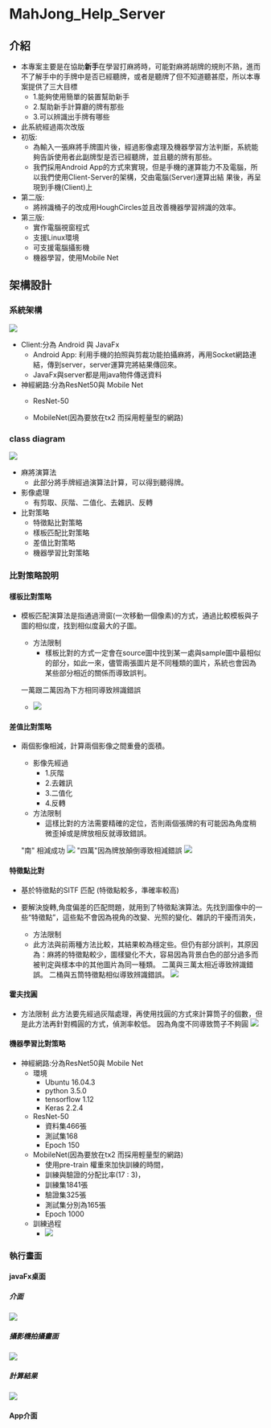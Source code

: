 # MahJong_Help_Server

## 介紹


- 本專案主要是在協助**新手**在學習打麻將時，可能對麻將胡牌的規則不熟，進而不了解手中的手牌中是否已經聽牌，或者是聽牌了但不知道聽甚麼，所以本專案提供了三大目標
    - 1.能夠使用簡單的裝置幫助新手
    - 2.幫助新手計算廳的牌有那些
    - 3.可以辨識出手牌有哪些
- 此系統經過兩次改版
- 初版:
    - 為輸入一張麻將手牌圖片後，經過影像處理及機器學習方法判斷，系統能夠告訴使用者此副牌型是否已經聽牌，並且聽的牌有那些。
    - 我們採用Android App的方式來實現，但是手機的運算能力不及電腦，所以我們使用Client-Server的架構，交由電腦(Server)運算出結 果後，再呈現到手機(Client)上
- 第二版:
    - 將辨識桶子的改成用HoughCircles並且改善機器學習辨識的效率。
- 第三版:
    - 實作電腦視窗程式
    - 支援Linux環境
    - 可支援電腦攝影機
    - 機器學習，使用Mobile Net
## 架構設計

### 系統架構
![](https://i.imgur.com/sTZ8vCP.png)
- Client:分為 Android 與 JavaFx
    - Android App: 利用手機的拍照與剪裁功能拍攝麻將，再用Socket網路連結，傳到server，server運算完將結果傳回來。
    - JavaFx與server都是用java物件傳送資料
- 神經網路:分為ResNet50與 Mobile Net
    - ResNet-50
        
    - MobileNet(因為要放在tx2 而採用輕量型的網路)
        

 ### class diagram

![](https://i.imgur.com/UHfHDqp.png)
     
- 麻將演算法
    - 此部分將手牌經過演算法計算，可以得到聽得牌。
- 影像處理
    - 有剪取、灰階、二值化、去雜訊、反轉
- 比對策略
    - 特徵點比對策略
    - 樣板匹配比對策略
    - 差值比對策略
    - 機器學習比對策略
### 比對策略說明

#### 樣板比對策略
- 模板匹配演算法是指通過滑窗(一次移動一個像素)的方式，通過比較模板與子圖的相似度，找到相似度最大的子圖。
    - 方法限制
        - 樣板比對的方式一定會在source圖中找到某一處與sample圖中最相似的部分，如此一來，儘管兩張圖片是不同種類的圖片，系統也會因為某些部分相近的關係而導致誤判。

    一萬跟二萬因為下方相同導致辨識錯誤
    - ![](https://i.imgur.com/uYztdeT.png)


#### 差值比對策略
- 兩個影像相減，計算兩個影像之間重疊的面積。
    - 影像先經過
        - 1.灰階  
        - 2.去雜訊
        - 3.二值化 
        - 4.反轉
    - 方法限制
	    - 這樣比對的方法需要精確的定位，否則兩個張牌的有可能因為角度稍微歪掉或是牌放相反就導致錯誤。

    "南" 相減成功
    ![](https://i.imgur.com/Bexv8yr.png)
    "四萬"因為牌放顛倒導致相減錯誤
    ![](https://i.imgur.com/uNWiScD.png)

#### 特徵點比對

- 基於特徵點的SITF 匹配 (特徵點較多，準確率較高)

- 要解決旋轉,角度偏差的匹配問題，就用到了特徵點演算法。先找到圖像中的一些“特徵點”，這些點不會因為視角的改變、光照的變化、雜訊的干擾而消失，
    - 方法限制
    - 此方法與前兩種方法比較，其結果較為穩定些。但仍有部分誤判，其原因為：麻將的特徵點較少，圖樣變化不大，容易因為背景白色的部分過多而被判定與樣本中的其他圖片為同一種類。
二萬與三萬太相近導致辨識錯誤。
二桶與五筒特徵點相似導致辨識錯誤。
![](https://i.imgur.com/ErYx0fo.png)

#### 霍夫找圓
- 方法限制
    此方法要先經過灰階處理，再使用找圓的方式來計算筒子的個數，但是此方法再針對橢圓的方式，偵測率較低。
因為角度不同導致筒子不夠圓
![](https://i.imgur.com/3hutvoq.png=100x)

#### 機器學習比對策略
- 神經網路:分為ResNet50與 Mobile Net
   - 環境
        - Ubuntu 16.04.3 
        - python 3.5.0
        - tensorflow 1.12  
        - Keras 2.2.4
    - ResNet-50
        - 資料集466張 
        - 測試集168
        - Epoch 150
    - MobileNet(因為要放在tx2 而採用輕量型的網路)
        - 使用pre-train 權重來加快訓練的時間，
        - 訓練與驗證的分配比率(17 : 3)，
        - 訓練集1841張
        - 驗證集325張
        - 測試集分別為165張
        - Epoch 1000
    - 訓練過程
        - ![](https://i.imgur.com/CXUD4Vk.png)


### 執行畫面

#### javaFx桌面
##### 介面
![](https://i.imgur.com/VkWq1DV.png)
##### 攝影機拍攝畫面
![](https://i.imgur.com/KdeaUWj.png)
##### 計算結果
![](https://i.imgur.com/niBS9JQ.png)

#### App介面


